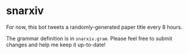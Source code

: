 # snarxiv

For now, this bot tweets a randomly-generated paper title every 8 hours.

The grammar definition is in `snarxiv.gram`. Please feel free to submit changes and help me keep it up-to-date!
